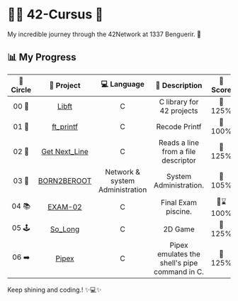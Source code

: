 # 👩‍💻 **42-Cursus 🚀**
My incredible journey through the 42Network at 1337 Benguerir. 🚀

## 📊 **My Progress**
| 🔄 **Circle** | 📂 **Project** | 💻 **Language** | 📝 **Description** | 🌟 **Score** |
|:------------:|:---------------:|:---------------:|:------------------:|:------------:|
| 00 📘 | [Libft](https://github.com/48k483x/42_CURSUS/tree/main/libft) | C | C library for 42 projects | 💯 125% |
| 01 🎉 | [ft_printf](https://github.com/48k483x/42_CURSUS/tree/main/ft_printf) | C | Recode Printf | 💯 100% |
| 02 📝 | [Get Next_Line](https://github.com/48k483x/42_CURSUS/tree/main/Get_Next_Line) | C | Reads a line from a file descriptor | 💯 125% |
| 03 🐧 | [BORN2BEROOT](https://github.com/48k483x/Born2beroot-Tutorial) | Network & system Administration | System Administration.| 💯 105% |
| 04 📚 | [EXAM-02](https://github.com/48k483x/42_EXAM/tree/main/.subjects/STUD_PART/exam_02) | C | Final Exam piscine. | 💯⌛ 100% |
| 05 🕹️ | [So_Long](https://github.com/48k483x/42_CURSUS/tree/main/So_Long) | C | 2D Game | 💯 125% |
| 06 ➡️ | [Pipex](https://github.com/48k483x/42_CURSUS/tree/main/PiPex) | C | Pipex emulates the shell's pipe command in C. | 💯 125% |

Keep shining and coding.! ✨💻✨
